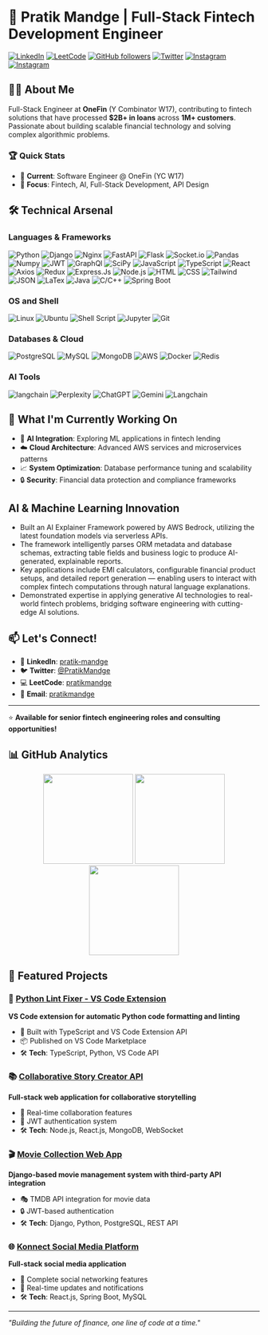 # 🚀 Pratik Mandge | Full-Stack Fintech Development Engineer

[![LinkedIn](https://img.shields.io/badge/LinkedIn-pratik--mandge-blue?style=flat-square&logo=linkedin&style=plastic)](https://linkedin.com/in/pratik-mandge)
[![LeetCode](https://img.shields.io/badge/LeetCode-pratikmandge-orange?style=flat-square&logo=leetcode&style=plastic)](https://leetcode.com/pratikmandge)
[![GitHub followers](https://img.shields.io/github/followers/pratikmandge?style=flat-square&logo=github&style=plastic)](https://github.com/pratikmandge)
[![Twitter](https://img.shields.io/badge/@PratikMandge-000000?style=flat-square&logo=x&logoColor=white&style=plastic)](https://x.com/pratikmandge)
[![Instagram](https://img.shields.io/badge/Instagram-b5512d?style=flat-square&logo=instagram&logoColor=white&logoColor=white&style=plastic)](https://www.instagram.com/pratik_mandge/)
[![Instagram](https://img.shields.io/badge/Gmail-ba8caa?style=flat-square&logo=gmail&logoColor=white&style=plastic)](mailto:pratikmandgebussiness@gmail.com)


## 👨‍💻 About Me

Full-Stack Engineer at **OneFin** (Y Combinator W17), contributing to fintech solutions that have processed **$2B+ in loans** across **1M+ customers**. Passionate about building scalable financial technology and solving complex algorithmic problems.

### 🏆 Quick Stats
- 🏢 **Current**: Software Engineer @ OneFin (YC W17)
- 🎯 **Focus**: Fintech, AI, Full-Stack Development, API Design

## 🛠️ Technical Arsenal

### **Languages & Frameworks**
![Python](https://img.shields.io/badge/Python-3776ab?logo=Python&logoColor=white&style=plastic)
![Django](https://img.shields.io/badge/Django-63ad13?logo=django&logoColor=white&style=plastic)
![Nginx](https://img.shields.io/badge/Nginx-009639?&logo=nginx&logoColor=white&style=plastic)
![FastAPI](https://img.shields.io/badge/fastapi-109989?&logo=FASTAPI&logoColor=white&style=plastic)
![Flask](https://img.shields.io/badge/Flask-000000?logo=flask&logoColor=white&style=plastic)
![Socket.io](https://img.shields.io/badge/Socket.io-010101?&logo=Socket.io&logoColor=white&style=plastic)
![Pandas](https://img.shields.io/badge/Pandas-2C2D72?logo=pandas&logoColor=white&style=plastic)
![Numpy](https://img.shields.io/badge/Numpy-777BB4?&logo=numpy&logoColor=white&style=plastic)
![JWT](https://img.shields.io/badge/SciPy-654FF0?&logo=SciPy&logoColor=white&style=plastic)
![GraphQl](https://img.shields.io/badge/JWT-000000?logo=JSON%20web%20tokens&logoColor=white&style=plastic)
![SciPy](https://img.shields.io/badge/GraphQl-E10098?logo=graphql&logoColor=white&style=plastic)
![JavaScript](https://img.shields.io/badge/JavaScript-323330?logo=javascript&logoColor=F7DF1E&style=plastic)
![TypeScript](https://img.shields.io/badge/TypeScript-007ACC?logo=typescript&logoColor=white&style=plastic)
![React](https://img.shields.io/badge/ReactJs-61DAFB?logo=react&logoColor=white&style=plastic)
![Axios](https://img.shields.io/badge/axios-671ddf?&logo=axios&logoColor=white&style=plastic)
![Redux](https://img.shields.io/badge/Redux-593D88?logo=redux&logoColor=white&style=plastic)
![Express.Js](https://img.shields.io/badge/Express%20js-000000?&logo=express&logoColor=white&style=plastic)
![Node.js](https://img.shields.io/badge/Node.js-339933?logo=node.js&logoColor=white&style=plastic)
![HTML](https://img.shields.io/badge/HTML5-E34F26?logo=html5&logoColor=white&style=plastic)
![CSS](https://img.shields.io/badge/CSS-E34F26?logo=css&logoColor=white&style=plastic)
![Tailwind](https://img.shields.io/badge/Tailwind-38B2AC?logo=tailwind-css&logoColor=white&style=plastic)
![JSON](https://img.shields.io/badge/JSON-5E5C5C?logo=json&logoColor=white&style=plastic)
![LaTex](https://img.shields.io/badge/LaTeX-47A141?logo=LaTeX&logoColor=white&style=plastic)
![Java](https://img.shields.io/badge/Java-ff0d00?logo=java&logoColor=white&style=plastic)
![C/C++](https://img.shields.io/badge/C/C%2B%2B-00599C?logo=c%2B%2B&logoColor=white&logoColor=white&style=plastic)
![Spring Boot](https://img.shields.io/badge/Spring_Boot-6DB33F?logo=spring-boot&logoColor=white&style=plastic)

### **OS and Shell**
![Linux](https://img.shields.io/badge/Linux-FCC624?logo=linux&logoColor=black&style=plastic)
![Ubuntu](https://img.shields.io/badge/Ubuntu-E95420?logo=ubuntu&logoColor=white&style=plastic)
![Shell Script](https://img.shields.io/badge/Shell_Script-121011?logo=gnu-bash&logoColor=white&style=plastic)
![Jupyter](https://img.shields.io/badge/Jupyter-F37626.svg?logo=Jupyter&logoColor=white&style=plastic)
![Git](https://img.shields.io/badge/GIT-E44C30?logo=git&logoColor=white&style=plastic)

### **Databases & Cloud**
![PostgreSQL](https://img.shields.io/badge/PostgreSQL-336791?style=flat-square&logo=postgresql&logoColor=white&style=plastic)
![MySQL](https://img.shields.io/badge/MySQL-4479a1?style=flat-square&logo=mysql&logoColor=white&style=plastic)
![MongoDB](https://img.shields.io/badge/MongoDB-47a248?style=flat-square&logo=mongodb&logoColor=white&style=plastic)
![AWS](https://img.shields.io/badge/AWS-232f3e?style=flat-square&logo=aws&logoColor=white&style=plastic)
![Docker](https://img.shields.io/badge/Docker-2496ed?style=flat-square&&logoColor=white&logo=docker&style=plastic)
![Redis](https://img.shields.io/badge/redis-%23DD0031.svg?&logo=redis&logoColor=white&style=plastic)

### **AI Tools**
![langchain](https://img.shields.io/badge/github%20copilot-000000?logo=githubcopilot&logoColor=white&style=plastic)
![Perplexity](https://img.shields.io/badge/Perplexity-1FB8CD?logo=perplexity&logoColor=white&style=plastic)
![ChatGPT](https://img.shields.io/badge/ChatGPT-74aa9c?logo=openai&logoColor=white&style=plastic)
![Gemini](https://img.shields.io/badge/Google%20Gemini-8E75B2?logo=googlegemini&logoColor=white&style=plastic)
![Langchain](https://img.shields.io/badge/langchain-1C3C3C?logo=langchain&logoColor=white&style=plastic)


## 🎯 What I'm Currently Working On
- 🤖 **AI Integration**: Exploring ML applications in fintech lending
- ☁️ **Cloud Architecture**: Advanced AWS services and microservices patterns  
- 📈 **System Optimization**: Database performance tuning and scalability
- 🔒 **Security**: Financial data protection and compliance frameworks

## AI & Machine Learning Innovation
- Built an AI Explainer Framework powered by AWS Bedrock, utilizing the latest foundation models via serverless APIs.
- The framework intelligently parses ORM metadata and database schemas, extracting table fields and business logic to produce AI-generated, explainable reports.
- Key applications include EMI calculators, configurable financial product setups, and detailed report generation — enabling users to interact with complex fintech computations through natural language explanations.
- Demonstrated expertise in applying generative AI technologies to real-world fintech problems, bridging software engineering with cutting-edge AI solutions.

## 📫 Let's Connect!
- 💼 **LinkedIn**: [pratik-mandge](https://linkedin.com/in/pratik-mandge)
- 🐦 **Twitter**: [@PratikMandge](https://twitter.com/PratikMandge)
- 💻 **LeetCode**: [pratikmandge](https://leetcode.com/pratikmandge)
- 📧 **Email**: [pratikmandge](mailto:pratikmandgebussiness@gmail.com)
---
⭐ **Available for senior fintech engineering roles and consulting opportunities!**

## 📊 GitHub Analytics

<div align="center">
  <img height="180em" src="https://github-readme-stats.vercel.app/api?username=pratikmandge&show_icons=true&theme=tokyonight&include_all_commits=true&count_private=true"/>
  <img height="180em" src="https://github-readme-stats.vercel.app/api/top-langs/?username=pratikmandge&layout=compact&langs_count=8&theme=tokyonight"/>
  <img height="180em" src="https://github-readme-activity-graph.vercel.app/graph?username=pratikmandge"/>
</div>

## 🎯 Featured Projects

### 🔧 [Python Lint Fixer - VS Code Extension](https://github.com/pratikmandge/Python-Lint-Fixer)
**VS Code extension for automatic Python code formatting and linting**
- 🚀 Built with TypeScript and VS Code Extension API
- 📦 Published on VS Code Marketplace
- 🛠️ **Tech**: TypeScript, Python, VS Code API

### 📚 [Collaborative Story Creator API](https://github.com/pratikmandge/Collaborative-and-Fun-Story-Creator-API)
**Full-stack web application for collaborative storytelling**
- 👥 Real-time collaboration features
- 🔐 JWT authentication system
- 🛠️ **Tech**: Node.js, React.js, MongoDB, WebSocket

### 🎬 [Movie Collection Web App](https://github.com/pratikmandge/Movie-Collection-Web-Application)
**Django-based movie management system with third-party API integration**
- 🎭 TMDB API integration for movie data
- 🔒 JWT-based authentication
- 🛠️ **Tech**: Django, Python, PostgreSQL, REST API

### 🌐 [Konnect Social Media Platform](https://github.com/pratikmandge/Konnect-Social-Media-Application)
**Full-stack social media application**
- 📱 Complete social networking features
- 🔄 Real-time updates and notifications
- 🛠️ **Tech**: React.js, Spring Boot, MySQL
---
*"Building the future of finance, one line of code at a time."*
